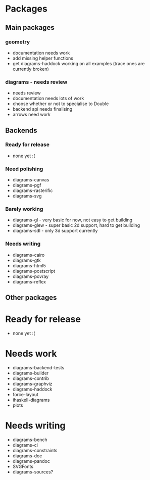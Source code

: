 # Packages

## Main packages

### geometry
- documentation needs work
- add missing helper functions
- get diagrams-haddock working on all examples (trace ones are currently broken)

### diagrams - needs review
- needs review
- documentation needs lots of work
- choose whether or not to specialise to Double
- backend api needs finalising
- arrows need work

## Backends

### Ready for release
- none yet :(

### Need polishing
- diagrams-canvas
- diagrams-pgf
- diagrams-rasterific
- diagrams-svg

### Barely working
- diagrams-gl - very basic for now, not easy to get building
- diagrams-glew - super basic 2d support, hard to get building
- diagrams-sdl - only 3d support currently

### Needs writing

- diagrams-cairo
- diagrams-gtk
- diagrams-html5
- diagrams-postscript
- diagrams-povray
- diagrams-reflex

## Other packages

# Ready for release
- none yet :(

# Needs work
- diagrams-backend-tests
- diagrams-builder
- diagrams-contrib
- diagrams-graphviz
- diagrams-haddock
- force-layout
- ihaskell-diagrams
- plots

# Needs writing
- diagrams-bench
- diagrams-ci
- diagrams-constraints
- diagrams-doc
- diagrams-pandoc
- SVGFonts
- diagrams-sources?
